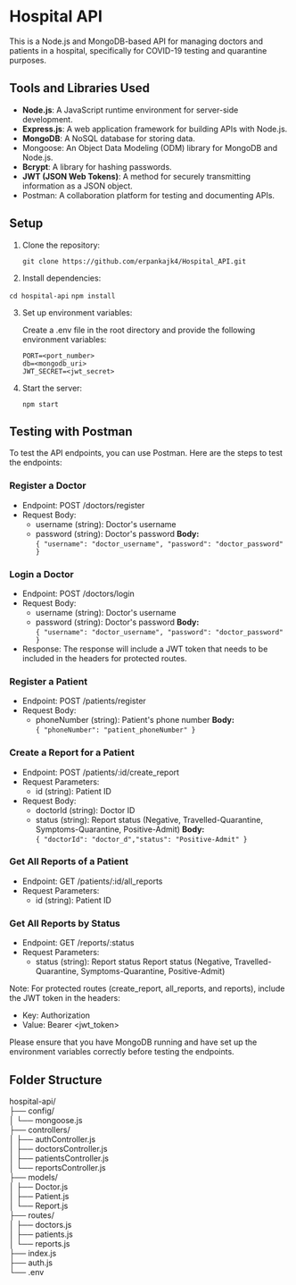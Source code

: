 # Hospital API

This is a Node.js and MongoDB-based API for managing doctors and patients in a hospital, specifically for COVID-19 testing and quarantine purposes.

## Tools and Libraries Used
- **Node.js**: A JavaScript runtime environment for server-side development.
- **Express.js**: A web application framework for building APIs with Node.js.
- **MongoDB**: A NoSQL database for storing data.
- Mongoose: An Object Data Modeling (ODM) library for MongoDB and Node.js.
- **Bcrypt**: A library for hashing passwords.
- **JWT (JSON Web Tokens)**: A method for securely transmitting information as a JSON object.
- Postman: A collaboration platform for testing and documenting APIs.


## Setup

1. Clone the repository:

   `git clone https://github.com/erpankajk4/Hospital_API.git`

2. Install dependencies:

  `cd hospital-api`
  `npm install`

3. Set up environment variables:

   Create a .env file in the root directory and provide the following environment variables:

   `PORT=<port_number>`</br>
   `db=<mongodb_uri>`</br>
   `JWT_SECRET=<jwt_secret>`</br>

4. Start the server:

   `npm start`

## Testing with Postman

To test the API endpoints, you can use Postman. Here are the steps to test the endpoints:

### Register a Doctor

- Endpoint: POST /doctors/register
- Request Body:
  - username (string): Doctor's username
  - password (string): Doctor's password
  **Body:**</br> `{ "username": "doctor_username", "password": "doctor_password" }`

### Login a Doctor

- Endpoint: POST /doctors/login
- Request Body:
  - username (string): Doctor's username
  - password (string): Doctor's password
  **Body:**</br> `{ "username": "doctor_username", "password": "doctor_password" }`
- Response: The response will include a JWT token that needs to be included in the headers for protected routes.

### Register a Patient

- Endpoint: POST /patients/register
- Request Body:
  - phoneNumber (string): Patient's phone number
**Body:**</br> `{ "phoneNumber": "patient_phoneNumber" }`

### Create a Report for a Patient

- Endpoint: POST /patients/:id/create_report
- Request Parameters:
  - id (string): Patient ID
- Request Body:
  - doctorId (string): Doctor ID
  - status (string): Report status (Negative, Travelled-Quarantine, Symptoms-Quarantine, Positive-Admit)
  **Body:**</br> `{ "doctorId": "doctor_d","status": "Positive-Admit" }`

### Get All Reports of a Patient

- Endpoint: GET /patients/:id/all_reports
- Request Parameters:
  - id (string): Patient ID

### Get All Reports by Status

- Endpoint: GET /reports/:status
- Request Parameters:
  - status (string): Report status
 Report status (Negative, Travelled-Quarantine, Symptoms-Quarantine, Positive-Admit)

Note: For protected routes (create_report, all_reports, and reports), include the JWT token in the headers:
- Key: Authorization
- Value: Bearer <jwt_token>

Please ensure that you have MongoDB running and have set up the environment variables correctly before testing the endpoints.

## Folder Structure
hospital-api/</br>
├── config/</br>
│   └── mongoose.js</br>
├── controllers/</br>
│   ├── authController.js</br>
│   ├── doctorsController.js</br>
│   ├── patientsController.js</br>
│   └── reportsController.js</br>
├── models/</br>
│   ├── Doctor.js</br>
│   ├── Patient.js</br>
│   └── Report.js</br>
├── routes/</br>
│   ├── doctors.js</br>
│   ├── patients.js</br>
│   └── reports.js</br>
├── index.js</br>
├── auth.js</br>
└── .env</br>

